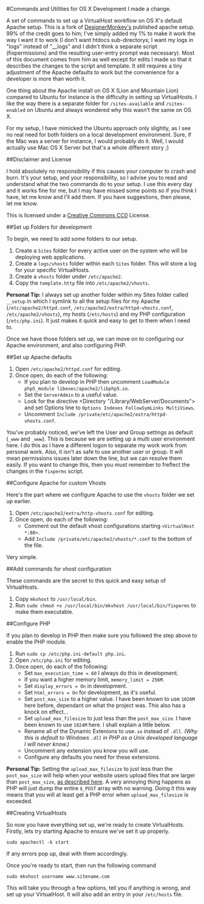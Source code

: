 #Commands and Utilities for OS X Development
I made a change.

A set of commands to set up a VirtualHost workflow on OS X's default Apache setup. This is a fork of [DesignerMonkey's](https://github.com/designermonkey/apache-setup-osx) published apache setup. 99% of the credit goes to him; I've simply added my 1% to make it work the way I want it to work (I don't want htdocs sub-directorys; I want my logs in "logs" instead of "__logs" and I didn't think a separate script (fixpermissions) and the resulting user-entry prompt was necessary). Most of this document comes from him as well except for edits I made so that it describes the changes to the script and template. It still requires a tiny adjustment of the Apache defaults to work but the convenience for a developer is more than worth it. 

One thing about the Apache install on OS X (Lion and Mountain Lion) compared to Ubuntu for instance is the difficulty in setting up VirtualHosts. I like the way there is a separate folder for `/sites-available` and `/sites-enabled` on Ubuntu and always wondered why this wasn't the same on OS X.

For my setup, I have mimicked the Ubuntu approach only slightly, as I see no real need for both folders on a local development environment. Sure, if the Mac was a server for instance, I would probably do it. Well, I would actually use Mac OS X Server but that's a whole different story ;)

##Disclaimer and License

I hold absolutely no responsibility if this causes your computer to crash and burn. It's your setup, and your responsibility, so I advise you to read and understand what the two commands do to your setup. I use this every day and it works fine for me, but I may have missed some points so if you think I have, let me know and I'll add them. If you have suggestions, then please, let me know.

This is licensed under a [Creative Commons CC0](http://creativecommons.org/publicdomain/zero/1.0/) License.

##Set up Folders for development

To begin, we need to add some folders to our setup.

1.	Create a `Sites` folder for every active user on the system who will be deploying web applications.
2.	Create a `logs/vhosts` folder within each `Sites` folder. This will store a log for your specific VirtualHosts.
2.	Create a `vhosts` folder under `/etc/apache2`.
3.	Copy the `template.http` file into `/etc/apache2/vhosts`.

**Personal Tip:** I always set up another folder within my Sites folder called `__setup` in which I symlink to all the setup files for my Apache (`/etc/apache2/httpd.conf`, `/etc/apache2/extra/httpd-vhosts.conf`, `/etc/apache2/vhosts`), my hosts (`/etc/hosts`) and my PHP configuration (`/etc/php.ini`). It just makes it quick and easy to get to them when I need to.

Once we have those folders set up, we can move on to configuring our Apache environment, and also configuring PHP.

##Set up Apache defaults

1.	Open `/etc/apache2/httpd.conf` for editing.
2.	Once open, do each of the following:
	-	If you plan to develop in PHP then uncomment `LoadModule php5_module libexec/apache2/libphp5.so`.
	-	Set the `ServerAdmin` to a useful value.
	-   Look for the directive <Directory "/Library/WebServer/Documents"> and set Options line to `Options Indexes FollowSymLinks MultiViews`.
	-	Uncomment `Include /private/etc/apache2/extra/httpd-vhosts.conf`.

You've probably noticed, we've left the User and Group settings as default (`_www` and `_www`). This is because we are setting up a multi user environment here. I do this as I have a different logon to separate my work work from personal work. Also, it isn't as safe to use another user or group. It will mean permissions issues later down the line, but we can resolve them easily. If you want to change this, then you must remember to freflect the changes in the `fixperms` script.

##Configure Apache for custom Vhosts

Here's the part where we configure Apache to use the `vhosts` folder we set up earlier.

1.	Open `/etc/apache2/extra/http-vhosts.conf` for editing.
2.	Once open, do each of the following:
	-	Comment out the default vhost configurations starting `<VirtualHost *:80>`.
	-	Add `Include /private/etc/apache2/vhosts/*.conf` to the bottom of the file.

Very simple.

##Add commands for vhost configuration

These commands are the secret to this quick and easy setup of VirtualHosts.

1.	Copy `mkvhost` to `/usr/local/bin`.
2.	Run `sudo chmod +x /usr/local/bin/mkvhost /usr/local/bin/fixperms` to make them executable.

##Configure PHP

If you plan to develop in PHP then make sure you followed the step above to enable the PHP module.

1.	Run `sudo cp /etc/php.ini-default php.ini`.
2.	Open `/etc/php.ini` for editing.
3.	Once open, do each of the following:
	-	Set `max_execution_time = 60` I always do this in development.
	-	If you want a higher memory limit, `memory_limit = 256M`.
	-	Set `display_errors = On` in development.
	-	Set `html_errors = On` for development, as it's useful.
	-	Set `post_max_size` to a higher value. I have been known to use `1026M` here before, dependant on what the project was. This also has a knock on effect…
	-	Set `upload_max_filesize` to just less than the `post_max_size`. I have been known to use `1024M` here. I shall explain a little below.
	-	Rename all of the Dynamic Extenions to use`.so` instead of `.dll`. *(Why this is default to Windows `.dll` in PHP as a Unix developed language I will never know.)*
	-	Uncomment any extension you know you will use.
	-	Configure any defaults you need for these extensions.

**Personal Tip:** Setting the `upload_max_filesize` to just less than the `post_max_size` will help when your website users upload files that are larger than `post_max_size`, [as described here](http://stackoverflow.com/questions/2133652/how-to-gracefully-handle-files-that-exceed-phps-post-max-size/2133726#2133726). A very annoying thing happens as PHP will just dump the entire `$_POST` array with no warning. Doing it this way means that you will at least get a PHP error when `upload_max_filesize` is exceeded.

##Creating VirtualHosts

So now you have everything set up, we're ready to create VirtualHosts. Firstly, lets try starting Apache to ensure we've set it up properly.

    sudo apachectl -k start

If any errors pop up, deal with them accordingly.

Once you're ready to start, then run the following command

    sudo mkvhost username www.sitename.com

This will take you through a few options, tell you if anything is wrong, and set up your VirtualHost. It will also add an entry in your `/etc/hosts` file.
